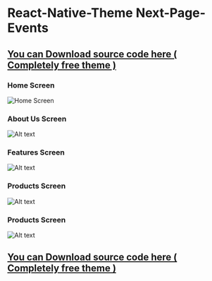 # React-Native-Theme Next-Page-Events


## [You can Download source code here ( Completely free theme )](https://nextpagetechnologies.com/Welcome/donwlodRNTheme/rn1)

### Home Screen
<img src="https://github.com/nextpagetech/React-Native-App-Next-Page-Events/blob/master/landingpage.jpeg" alt='Home Screen'  />

### About Us Screen

![Alt text](https://github.com/nextpagetech/React-Native-App-Next-Page-Events/blob/master/signin.jpeg "About Screen")

### Features Screen

![Alt text](https://github.com/nextpagetech/React-Native-App-Next-Page-Events/blob/master/registration.jpeg "Features Screen")

### Products Screen

![Alt text](https://github.com/nextpagetech/React-Native-App-Next-Page-Events/blob/master/dashboard.jpeg "About Screen")

### Products Screen

![Alt text](https://github.com/nextpagetech/React-Native-App-Next-Page-Events/blob/master/left_menu.jpeg "About Screen")



## [You can Download source code here ( Completely free theme )](https://nextpagetechnologies.com/Welcome/donwlodRNTheme/rn1)
